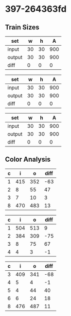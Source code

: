 # 397-264363fd
## Train Sizes

|set|w|h|A|
|---|---|---|---|
|input|30|30|900|
|output|30|30|900|
|diff|0|0|0|


|set|w|h|A|
|---|---|---|---|
|input|30|30|900|
|output|30|30|900|
|diff|0|0|0|


|set|w|h|A|
|---|---|---|---|
|input|30|30|900|
|output|30|30|900|
|diff|0|0|0|


## Color Analysis

|c|i|o|diff|
|---|---|---|---|
|1|415|352|-63|
|2|8|55|47|
|3|7|10|3|
|8|470|483|13|


|c|i|o|diff|
|---|---|---|---|
|1|504|513|9|
|2|384|309|-75|
|3|8|75|67|
|4|4|3|-1|


|c|i|o|diff|
|---|---|---|---|
|3|409|341|-68|
|4|5|4|-1|
|5|4|44|40|
|6|6|24|18|
|8|476|487|11|


